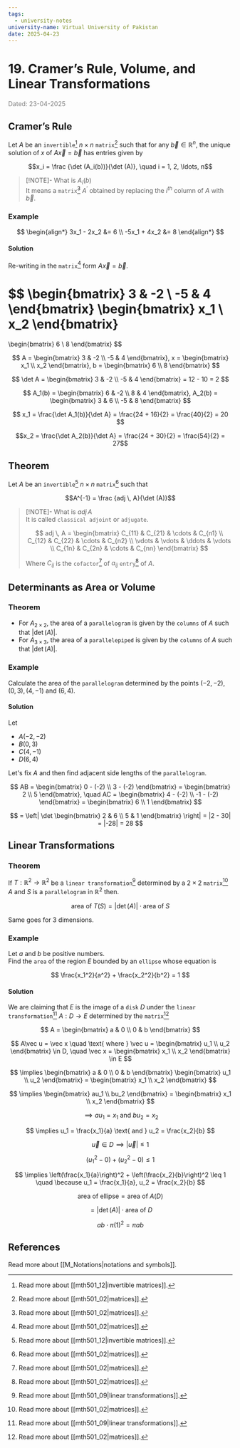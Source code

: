 ```yaml
---
tags:
  - university-notes
university-name: Virtual University of Pakistan
date: 2025-04-23
---
```


# 19. Cramer’s Rule, Volume, and Linear Transformations

<span style="color: gray;">Dated: 23-04-2025</span>

## Cramer’s Rule

Let $A$ be an `invertible`[^1] $n \times n$ `matrix`[^2] such that for any $\vec b \in \mathbb R^n$, the unique solution of $x$ of $A \vec x = \vec b$ has entries given by  

$$x_i = \frac {\det (A_i(b))}{\det (A)}, \quad i = 1, 2, \ldots, n$$

> [!NOTE]- What is $A_i(b)$  
> It means a `matrix`[^2] $A^\prime$ obtained by replacing the $i^{th}$ column of $A$ with $\vec b$.

### Example

$$
\begin{align*}
	3x_1 - 2x_2 &= 6 \\
	-5x_1 + 4x_2 &= 8
\end{align*}
$$

#### Solution

Re-writing in the `matrix`[^2] form $A \vec x = \vec b$.

$$
\begin{bmatrix}
3 & -2 \\
-5 & 4
\end{bmatrix}
\begin{bmatrix}
x_1 \\
x_2
\end{bmatrix}
=
\begin{bmatrix}
6 \\
8
\end{bmatrix}
$$

$$
A = \begin{bmatrix}
3 & -2 \\
-5 & 4
\end{bmatrix},
x = \begin{bmatrix}
x_1 \\
x_2
\end{bmatrix},
b = \begin{bmatrix}
6 \\
8
\end{bmatrix}
$$

$$
\det A = \begin{bmatrix}
3 & -2 \\
-5 & 4
\end{bmatrix} = 12 - 10 = 2
$$

$$
A_1(b) = \begin{bmatrix}
6 & -2 \\
8 & 4
\end{bmatrix},
A_2(b) = \begin{bmatrix}
3 & 6 \\
-5 & 8
\end{bmatrix}
$$

$$
x_1 = \frac{\det A_1(b)}{\det A} = \frac{24 + 16}{2} = \frac{40}{2} = 20
$$

$$x_2 = \frac{\det A_2(b)}{\det A} = \frac{24 + 30}{2} = \frac{54}{2} = 27$$

## Theorem

Let $A$ be an `invertible`[^1] $n \times n$ `matrix`[^2] such that  

$$A^{-1} = \frac {adj \, A}{\det (A)}$$

> [!NOTE]- What is $adj \, A$  
> It is called `classical adjoint` or `adjugate`.
> 
> $$
> adj \, A =
> \begin{bmatrix}  
> C_{11} & C_{21} & \cdots & C_{n1} \\  
> C_{12} & C_{22} & \cdots & C_{n2} \\  
> \vdots & \vdots & \ddots & \vdots \\  
> C_{1n} & C_{2n} & \cdots & C_{nn}  
> \end{bmatrix}
> $$
> 
> Where $C_{ij}$ is the `cofactor`[^2] of $a_{ij}$ `entry`[^2] of $A$.

## Determinants as Area or Volume

### Theorem

- For $A_{2 \times 2}$, the area of a `parallelogram` is given by the `columns` of $A$ such that $|\det (A)|$.
- For $A_{3 \times 3}$, the area of a `parallelepiped` is given by the `columns` of $A$ such that $|\det (A)|$.

### Example

Calculate the area of the `parallelogram` determined by the points $(-2, -2), (0, 3), (4, -1)$ and $(6, 4)$.

#### Solution

Let

- $A(-2, -2)$
- $B(0, 3)$
- $C(4, -1)$
- $D(6, 4)$

Let's fix $A$ and then find adjacent side lengths of the `parallelogram`.

$$
AB = \begin{bmatrix}
0 - (-2) \\
3 - (-2)
\end{bmatrix} = \begin{bmatrix}
2 \\
5
\end{bmatrix}, \quad
AC = \begin{bmatrix}
4 - (-2) \\
-1 - (-2)
\end{bmatrix} = \begin{bmatrix}
6 \\
1
\end{bmatrix}
$$

$$
= \left| \det \begin{bmatrix}
2 & 6 \\
5 & 1
\end{bmatrix} \right| = |2 - 30| = |-28| = 28
$$

## Linear Transformations

### Theorem

If $T : \mathbb R^2 \to \mathbb R^2$ be a `linear transformation`[^3] determined by a $2 \times 2$ `matrix`[^2] $A$ and $S$ is a `parallelogram` in $\mathbb R^2$ then.  

$$\text{area of }T(S) = |\det (A)| \cdot \text{area of } S$$

Same goes for 3 dimensions.

### Example

Let $a$ and $b$ be positive numbers.  
Find the `area` of the region $E$ bounded by an `ellipse` whose equation is  

$$
\frac{x_1^2}{a^2} + \frac{x_2^2}{b^2} = 1
$$

#### Solution

We are claiming that $E$ is the image of a `disk` $D$ under the `linear transformation`[^3] $A: D \to E$ determined by the `matrix`[^2]

$$
A = \begin{bmatrix}
a & 0 \\
0 & b
\end{bmatrix}
$$

$$
A\vec u = \vec x \quad \text{ where } \vec u = \begin{bmatrix} u_1 \\ u_2 \end{bmatrix} \in D, \quad \vec x = \begin{bmatrix} x_1 \\ x_2 \end{bmatrix} \in E
$$

$$
\implies \begin{bmatrix} a & 0 \\ 0 & b \end{bmatrix} \begin{bmatrix} u_1 \\ u_2 \end{bmatrix} = \begin{bmatrix} x_1 \\ x_2 \end{bmatrix}
$$

$$
\implies \begin{bmatrix} au_1 \\ bu_2 \end{bmatrix} = \begin{bmatrix} x_1 \\ x_2 \end{bmatrix}
$$

$$
\implies au_1 = x_1 \text{ and } bu_2 = x_2
$$

$$
\implies u_1 = \frac{x_1}{a} \text{ and } u_2 = \frac{x_2}{b}
$$

$$\vec u \in D \implies |\vec u| \le 1$$

$$
(u_1^2 - 0) + (u_2^2 - 0) \leq 1
$$

$$
\implies \left(\frac{x_1}{a}\right)^2 + \left(\frac{x_2}{b}\right)^2 \leq 1 \quad \because u_1 = \frac{x_1}{a}, u_2 = \frac{x_2}{b}
$$

$$\text{area of ellipse} = \text{area of } A(D)$$

$$= |\det(A)| \cdot \text{area of } D$$

$$ab \cdot \pi(1)^2 = \pi ab$$

## References

Read more about [[M_Notations|notations and symbols]].

[^1]: Read more about [[mth501_12|invertible matrices]].
[^2]: Read more about [[mth501_02|matrices]].
[^3]: Read more about [[mth501_09|linear transformations]].